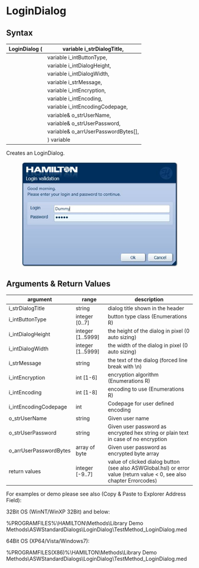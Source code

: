 # LoginDialog

## Syntax

| LoginDialog ( | variable i\_strDialogTitle,           |
| ------------- | ------------------------------------- |
|               | variable i\_intButtonType,            |
|               | variable i\_intDialogHeight,          |
|               | variable i\_intDialogWidth,           |
|               | variable i\_strMessage,               |
|               | variable i\_intEncryption,            |
|               | variable i\_intEncoding,              |
|               | variable i\_intEncodingCodepage,      |
|               | variable& o\_strUserName,             |
|               | variable& o\_strUserPassword,         |
|               | variable& o\_arrUserPasswordBytes\[], |
|               | ) variable                            |

Creates an LoginDialog.

<figure><img src="../../../../.gitbook/assets/image (9) (1).png" alt=""><figcaption></figcaption></figure>

## Arguments & Return Values

| argument                | range              | description                                                                                                            |
| ----------------------- | ------------------ | ---------------------------------------------------------------------------------------------------------------------- |
| i\_strDialogTitle       | string             | dialog title shown in the header                                                                                       |
| i\_intButtonType        | integer \[0..7]    | button type class (Enumerations R)                                                                                     |
| i\_intDialogHeight      | integer \[1..5999] | the height of the dialog in pixel (0 auto sizing)                                                                      |
| i\_intDialogWidth       | integer \[1..5999] | the width of the dialog in pixel (0 auto sizing)                                                                       |
| i\_strMessage           | string             | the text of the dialog (forced line break with \n)                                                                     |
| i\_intEncryption        | int \[1-6]         | encryption algorithm (Enumerations R)                                                                                  |
| i\_intEncoding          | int \[1-8]         | encoding to use (Enumerations R)                                                                                       |
| i\_intEncodingCodepage  | int                | Codepage for user defined encoding                                                                                     |
| o\_strUserName          | string             | Given user name                                                                                                        |
| o\_strUserPassword      | string             | Given user password as encrypted hex string or plain text in case of no encryption                                     |
| o\_arrUserPasswordBytes | array of byte      | Given user password as encrypted byte array                                                                            |
| return values           | integer \[-9..7]   | value of clicked dialog button (see also ASWGlobal.hsl) or error value (return value < 0, see also chapter Errorcodes) |

For examples or demo please see also (Copy & Paste to Explorer Address Field):

32Bit OS (WinNT/WinXP 32Bit) and below:

%PROGRAMFILES%\HAMILTON\Methods\Library Demo Methods\ASWStandardDialogs\LoginDialog\TestMethod\_LoginDialog.med

64Bit OS (XP64/Vista/Windows7):

%PROGRAMFILES(X86)%\HAMILTON\Methods\Library Demo Methods\ASWStandardDialogs\LoginDialog\TestMethod\_LoginDialog.med
